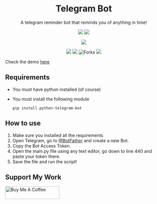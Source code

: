 <h1 align="center">Telegram Bot</h1>
<p align="center">A telegram reminder bot that reminds you of anything in time!<p>

<p align="center">
<a href="https://github.com/simonfarah/telegram-reminder-bot">
<img src="https://img.shields.io/badge/telegram bot-0088CC?&style=for-the-badge&logo=telegram"></a>

<img src="https://img.shields.io/badge/python-FFD43B?&style=for-the-badge&logo=python">
</p>

<p align="center">
<a href="https://github.com/simonfarah"><img src="https://img.shields.io/badge/author-simon farah-red.svg?style=for-the-badge&logo=github"></a>
</p>

<p align="center">
<img src="https://img.shields.io/github/forks/simonfarah/telegram-reminder-bot?color=0088CC&style=flat-square">
<img src="https://img.shields.io/github/stars/simonfarah/telegram-reminder-bot?color=0088CC&style=flat-square">
<img title="Forks" src="https://img.shields.io/github/followers/simonfarah?color=0088CC&style=flat-square">
<img src="https://img.shields.io/badge/maintained-yes-0088CC?&style=flat-square">
</p>

Check the demo [here](https://t.me/SFReminder_Bot)

## Requirements
* You must have python installed (of course)
* You must install the following module

      pip install python-telegram-bot

## How to use
1. Make sure you installed all the requirements
2. Open Telegram, go to [@BotFather](https://t.me/botfather) and create a new Bot.
3. Copy the Bot Access Token.
4. Open the main.py file using any text editor, go down to line 440 and paste your token there.
5. Save the file and run the script!

## Support My Work
<a href="https://www.buymeacoffee.com/simonfarah" target="blank"><img src="https://cdn.buymeacoffee.com/buttons/default-orange.png" alt="Buy Me A Coffee" height="41" width="174"></a>
